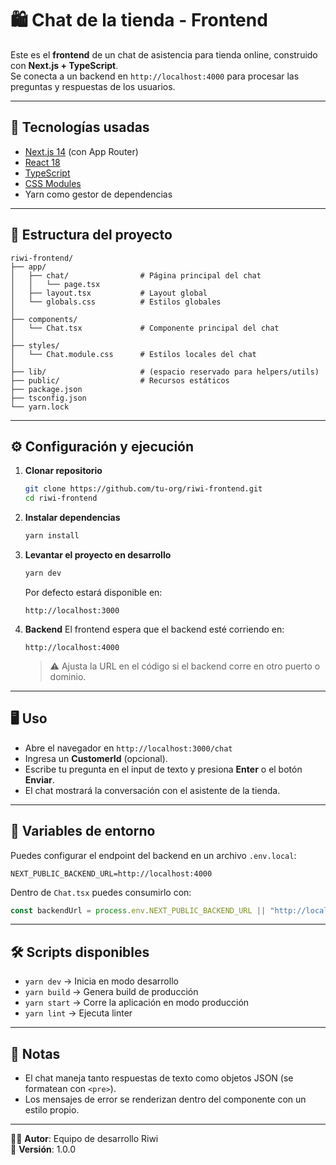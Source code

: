 # 🛍️ Chat de la tienda - Frontend

Este es el **frontend** de un chat de asistencia para tienda online,
construido con **Next.js + TypeScript**.\
Se conecta a un backend en `http://localhost:4000` para procesar las
preguntas y respuestas de los usuarios.

------------------------------------------------------------------------

## 🚀 Tecnologías usadas

-   [Next.js 14](https://nextjs.org/) (con App Router)
-   [React 18](https://react.dev/)
-   [TypeScript](https://www.typescriptlang.org/)
-   [CSS
    Modules](https://nextjs.org/docs/app/building-your-application/styling/css-modules)
-   Yarn como gestor de dependencias

------------------------------------------------------------------------

## 📂 Estructura del proyecto

    riwi-frontend/
    ├── app/
    │   ├── chat/                # Página principal del chat
    │   │   └── page.tsx
    │   ├── layout.tsx           # Layout global
    │   └── globals.css          # Estilos globales
    │
    ├── components/
    │   └── Chat.tsx             # Componente principal del chat
    │
    ├── styles/
    │   └── Chat.module.css      # Estilos locales del chat
    │
    ├── lib/                     # (espacio reservado para helpers/utils)
    ├── public/                  # Recursos estáticos
    ├── package.json
    ├── tsconfig.json
    └── yarn.lock

------------------------------------------------------------------------

## ⚙️ Configuración y ejecución

1.  **Clonar repositorio**

    ``` bash
    git clone https://github.com/tu-org/riwi-frontend.git
    cd riwi-frontend
    ```

2.  **Instalar dependencias**

    ``` bash
    yarn install
    ```

3.  **Levantar el proyecto en desarrollo**

    ``` bash
    yarn dev
    ```

    Por defecto estará disponible en:

        http://localhost:3000

4.  **Backend** El frontend espera que el backend esté corriendo en:

        http://localhost:4000

    > ⚠️ Ajusta la URL en el código si el backend corre en otro puerto o
    > dominio.

------------------------------------------------------------------------

## 🖥️ Uso

-   Abre el navegador en `http://localhost:3000/chat`
-   Ingresa un **CustomerId** (opcional).
-   Escribe tu pregunta en el input de texto y presiona **Enter** o el
    botón **Enviar**.
-   El chat mostrará la conversación con el asistente de la tienda.

------------------------------------------------------------------------

## 📌 Variables de entorno

Puedes configurar el endpoint del backend en un archivo `.env.local`:

``` env
NEXT_PUBLIC_BACKEND_URL=http://localhost:4000
```

Dentro de `Chat.tsx` puedes consumirlo con:

``` ts
const backendUrl = process.env.NEXT_PUBLIC_BACKEND_URL || "http://localhost:4000";
```

------------------------------------------------------------------------

## 🛠️ Scripts disponibles

-   `yarn dev` → Inicia en modo desarrollo
-   `yarn build` → Genera build de producción
-   `yarn start` → Corre la aplicación en modo producción
-   `yarn lint` → Ejecuta linter

------------------------------------------------------------------------

## 📖 Notas

-   El chat maneja tanto respuestas de texto como objetos JSON (se
    formatean con `<pre>`).
-   Los mensajes de error se renderizan dentro del componente con un
    estilo propio.

------------------------------------------------------------------------

👨‍💻 **Autor**: Equipo de desarrollo Riwi\
📅 **Versión**: 1.0.0
